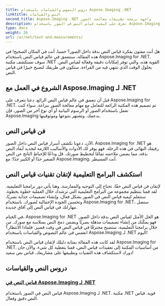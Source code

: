 ```yaml
---
title: دروس النصوص والقياسات باستخدام Aspose.Imaging .NET
linktitle: النص والقياسات
second_title: Aspose.Imaging .NET واجهة برمجة تطبيقات معالجة الصور
description: تعرف على كيفية قياس النص في الصور باستخدام Aspose.Imaging for .NET، وهي أداة قوية ودقيقة. استكشف البرامج التعليمية لإتقان تقنيات قياس النص.
type: docs
weight: 26
url: /ar/net/text-and-measurements/
---
```


هل أنت مفتون بفكرة قياس النص بدقة داخل الصور؟ حسنا، أنت في المكان الصحيح! في هذه المقالة، سنتعمق في عالم قياس النص باستخدام Aspose.Imaging for .NET. سوف نستكشف مكتبة .NET القوية هذه، والتي توفر إمكانات دقيقة وفعالة لقياس النص. بحلول الوقت الذي تنتهي فيه من القراءة، ستكون في طريقك لتصبح خبيرًا في قياس النص.

## الشروع في العمل مع Aspose.Imaging لـ .NET

قبل أن نتعمق في عالم قياس النص الرائع، دعنا نتعرف على Aspose.Imaging for .NET. تم تصميم هذه المكتبة الرائعة للتعامل مع مهام معالجة الصور ببراعة. سواء كنت تعمل باستخدام الصور أو الرسوم البيانية أو أي نوع آخر من الصور، فإن Aspose.Imaging يدعمك. وتشتهر بتنوعها وموثوقيتها.

## فن قياس النص

الآن، دعونا نكشف أسرار قياس النص داخل الصور. Aspose.Imaging for .NET هو رفيقك النهائي في هذه الرحلة. فهو يوفر لك الأدوات والأساليب اللازمة لتحديد أبعاد النص بدقة، مما يضمن ملاءمته تمامًا لتخطيط صورتك. قل وداعًا للإحباط الناتج عن النص الصغير جدًا أو الكبير جدًا؛ مع Aspose.Imaging، أنت المسيطر.

## استكشف البرامج التعليمية لإتقان تقنيات قياس النص

لإتقان فن قياس النص حقًا، تحتاج إلى التوجيه والممارسة. وهنا يأتي دور برامجنا التعليمية. لقد قمنا بتنظيم مجموعة من البرامج التعليمية التي ترشدك خلال العملية خطوة بخطوة. ستتعلم كيفية قياس النص في الصور بشكل فعال، وإنشاء تصميمات جذابة بصريًا، وتحسين الجودة الإجمالية لصورك. باستخدام Aspose.Imaging for .NET، ستصل مهاراتك في قياس النص إلى آفاق جديدة.

في الختام، Aspose.Imaging for .NET هو الحل الأمثل لقياس النص بدقة داخل الصور. فهو يمكّنك من إنشاء تصميمات مذهلة بصريًا ويضمن دمج النص بسلاسة مع صورك. من خلال برامجنا التعليمية، ستصبح محترفًا في قياس النص في وقت قصير. فلماذا الانتظار؟ انغمس في عالم النصوص والقياسات باستخدام Aspose.Imaging لـ .NET اليوم!

لقد كانت هذه المقالة بمثابة دليلك لإتقان قياس النص باستخدام Aspose.Imaging for .NET. من أساسيات المكتبة إلى تعقيدات قياس النص، قمنا بتغطية كل شيء. والآن حان دورك لاستكشاف هذه التقنيات وتطبيقها على مشاريعك. قياس نص سعيد!
## دروس النص والقياسات
### [قياس النص في Aspose.Imaging لـ .NET](./measure-text/)
قياس النص في الصور باستخدام Aspose.Imaging لـ .NET. مكتبة .NET قوية. قياس النص دقيق وفعال.